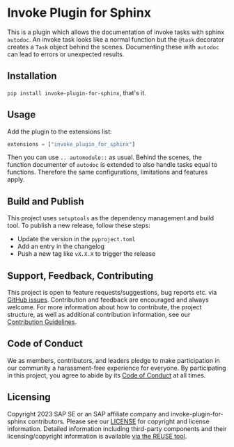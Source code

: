# Invoke Plugin for Sphinx
This is a plugin which allows the documentation of invoke tasks with sphinx `autodoc`.
An invoke task looks like a normal function but the `@task` decorator creates a `Task` object behind the scenes.
Documenting these with `autodoc` can lead to errors or unexpected results.

## Installation
`pip install invoke-plugin-for-sphinx`, that's it.

## Usage
Add the plugin to the extensions list:

```py
extensions = ["invoke_plugin_for_sphinx"]
```

Then you can use `.. automodule::` as usual.
Behind the scenes, the function documenter of `autodoc` is extended to also handle tasks equal to functions.
Therefore the same configurations, limitations and features apply.

## Build and Publish

This project uses `setuptools` as the dependency management and build tool.
To publish a new release, follow these steps:
* Update the version in the `pyproject.toml`
* Add an entry in the changelog
* Push a new tag like `vX.X.X` to trigger the release

## Support, Feedback, Contributing

This project is open to feature requests/suggestions, bug reports etc. via [GitHub issues](https://github.com/SAP/invoke-plugin-for-sphinx/issues). Contribution and feedback are encouraged and always welcome. For more information about how to contribute, the project structure, as well as additional contribution information, see our [Contribution Guidelines](CONTRIBUTING.md).

## Code of Conduct

We as members, contributors, and leaders pledge to make participation in our community a harassment-free experience for everyone. By participating in this project, you agree to abide by its [Code of Conduct](CODE_OF_CONDUCT.md) at all times.

## Licensing

Copyright 2023 SAP SE or an SAP affiliate company and invoke-plugin-for-sphinx contributors. Please see our [LICENSE](LICENSE) for copyright and license information. Detailed information including third-party components and their licensing/copyright information is available [via the REUSE tool](https://api.reuse.software/info/github.com/SAP/invoke-plugin-for-sphinx).
